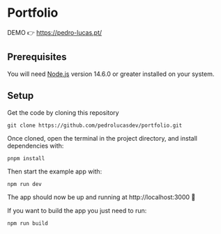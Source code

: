 # Portfolio

DEMO 👉 https://pedro-lucas.pt/

## Prerequisites

You will need [Node.js](https://nodejs.org) version 14.6.0 or greater installed on your system.

## Setup

Get the code by cloning this repository

```
git clone https://github.com/pedrolucasdev/portfolio.git
```

Once cloned, open the terminal in the project directory, and install dependencies with:

```
pnpm install
```

Then start the example app with:

```
npm run dev
```

The app should now be up and running at http://localhost:3000 🚀

If you want to build the app you just need to run:

```
npm run build
```
